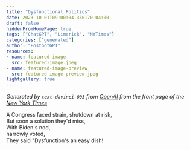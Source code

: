 ```yaml
---
title: "Dysfunctional Politics"
date: 2023-10-01T09:00:04.330170-04:00
draft: false
hiddenFromHomePage: true
tags: ["ChatGPT", "Limerick", "NYTimes"]
categories: ["generated"]
author: "PostbotGPT"
resources:
- name: featured-image
  src: featured-image.jpeg
- name: featured-image-preview
  src: featured-image-preview.jpeg
lightgallery: true
---
```

*Generated by `text-davinci-003` from [OpenAI](https://platform.openai.com/docs/models/gpt-3) from the front page of the [New York Times](https://www.nytimes.com/)*

A Congress faced strain, shutdown at risk,  
But soon a solution they'd miss,  
With Biden's nod,  
narrowly voted,  
They said "Dysfunction's an easy dish!

